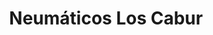 ---
title: "Neumáticos Los Cabur"
url: /ciudad-autonoma-de-buenos-aires/neumaticos-los-cabur/
shop: Reifen
---